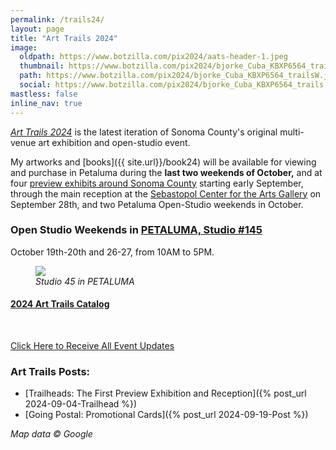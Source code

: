 ```yaml
---
permalink: /trails24/
layout: page
title: "Art Trails 2024"
image:
  oldpath: https://www.botzilla.com/pix2024/aats-header-1.jpeg
  thumbnail: https://www.botzilla.com/pix2024/bjorke_Cuba_KBXP6564_trailsW.jpg
  path: https://www.botzilla.com/pix2024/bjorke_Cuba_KBXP6564_trailsW.jpg
  social: https://www.botzilla.com/pix2024/bjorke_Cuba_KBXP6564_trails.jpg
mastless: false
inline_nav: true
---
```


<!-- <figure class="align-center">
<a href="{{ site.url}}/generations"><img src="https://www.botzilla.com/pix2024/covers/Bjorke-Artist-Statement-thumbs.jpg"></a>
<figcaption>A slice of my images and books that will be 
<a href="{{ site.url}}/book24">available at AatS 2024</a>
</figcaption>
</figure> -->

[_Art Trails 2024_](https://www.sonomacountyarttrails.org/) is the latest iteration of Sonoma County's original multi-venue art exhibition and open-studio event.

My artworks and [books]({{ site.url}}/book24) will be available for viewing and purchase in Petaluma during the **last two weekends of October,** and at four [preview exhibits around Sonoma County](https://www.sonomacountyarttrails.org/preview-exhibits) starting early September, through the main reception at the [Sebastopol Center for the Arts Gallery](https://www.sebarts.org/) on September 28th, and two Petaluma Open-Studio weekends in October.

### Open Studio Weekends in <a href="https://maps.app.goo.gl/n7iVpH6hV2J6r7yo6">PETALUMA, Studio #145</a>

October 19th-20th and 26-27, from 10AM to 5PM.

<figure class="align-center">
<a href="{{ site.url}}/generations"><img src="https://www.botzilla.com/pix2024/map-145.jpg"></a>
<figcaption><i>Studio 45 in PETALUMA</i></figcaption>
</figure>

#### [2024 Art Trails Catalog](https://www.sonomacountyarttrails.org/s/24ATguide_PRESS-1.pdf)

<p>&nbsp;</p>

<a class="btn btn--info btn--large" href="mailto:kevin+aats@vumondo.com?subject=Updates%20on%20Art%20Studio%20Events&body=Please%20keep%20me%20informed%20of%20updates%20on%20sales%20availability%20of%20your%20books%20and%20prints">Click Here to Receive All Event Updates</a>


### Art Trails Posts:

* [Trailheads: The First Preview Exhibition and Reception]({% post_url 2024-09-04-Trailhead %})
* [Going Postal: Promotional Cards]({% post_url 2024-09-19-Post %})

<i>Map data © Google</i>
<!--
<figure class="align-center">
<img src="https://www.botzilla.com/pix2024/Bjorke-AATS-BizCard-sRGB-web.jpg">
<figcaption>(As seen in the AatS catalog)</figcaption>
</figure>

<figure class="align-center">
<a href="{{ site.url}}/book24"><img src="https://www.botzilla.com/pix2024/author-promo-card.jpg"></a>
<figcaption>Click <a href="{{ site.url}}/book24">here</a> for book info</figcaption>
</figure>

-->
